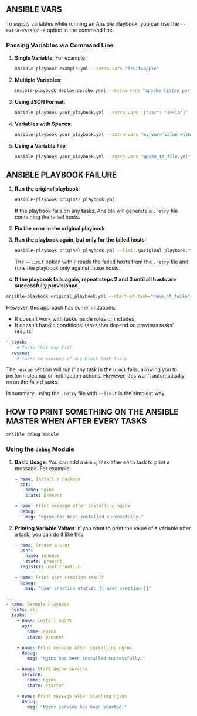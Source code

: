 ## ANSIBLE VARS
To supply variables while running an Ansible playbook, you can use the `--extra-vars` or `-e` option in the command line.

### Passing Variables via Command Line

1. **Single Variable**:
   For example:
   ```bash
   ansible-playbook example.yml --extra-vars "fruit=apple"
   ```

2. **Multiple Variables**:
```bash
   ansible-playbook deploy-apache.yaml --extra-vars "apache_listen_port=8080 apache_listen_port_ssl=443"
   ```

3. **Using JSON Format**:
   ```bash
   ansible-playbook your_playbook.yml --extra-vars '{"car": "Tesla"}'
   ```

4. **Variables with Spaces**:
   ```bash
   ansible-playbook your_playbook.yml --extra-vars "my_var='value with spaces'"
   ```

5. **Using a Variable File**:
    ```bash
    ansible-playbook your_playbook.yml --extra-vars "@path_to_file.yml"
    ```

## ANSIBLE PLAYBOOK FAILURE
1. **Run the original playbook**:
   ```bash
   ansible-playbook original_playbook.yml
   ```
   If the playbook fails on any tasks, Ansible will generate a `.retry` file containing the failed hosts.

2. **Fix the error in the original playbook**.

3. **Run the playbook again, but only for the failed hosts**:
   ```bash
   ansible-playbook original_playbook.yml --limit @original_playbook.retry
   ```
   The `--limit` option with `@` reads the failed hosts from the `.retry` file and runs the playbook only against those hosts.

4. **If the playbook fails again, repeat steps 2 and 3 until all hosts are successfully provisioned**.


```bash
ansible-playbook original_playbook.yml --start-at-task="name_of_failed_task"
```

However, this approach has some limitations:

- It doesn't work with tasks inside roles or includes.
- It doesn't handle conditional tasks that depend on previous tasks' results.


```yaml
- block:
    # Tasks that may fail
  rescue:
    # Tasks to execute if any block task fails
```

The `rescue` section will run if any task in the `block` fails, allowing you to perform cleanup or notification actions. However, this won't automatically rerun the failed tasks.

In summary, using the `.retry` file with `--limit` is the simplest way.


## HOW TO PRINT SOMETHING ON THE ANSIBLE MASTER WHEN AFTER EVERY TASKS
`ansible debug module`
### Using the `debug` Module

1. **Basic Usage**:
   You can add a `debug` task after each task to print a message. For example:

   ```yaml
   - name: Install a package
     apt:
       name: nginx
       state: present

   - name: Print message after installing nginx
     debug:
       msg: "Nginx has been installed successfully."
   ```

2. **Printing Variable Values**:
   If you want to print the value of a variable after a task, you can do it like this:

   ```yaml
   - name: Create a user
     user:
       name: johndoe
       state: present
     register: user_creation

   - name: Print user creation result
     debug:
       msg: "User creation status: {{ user_creation }}"
   ```


  ```yaml
  ---
  - name: Example Playbook
    hosts: all
    tasks:
      - name: Install nginx
        apt:
          name: nginx
          state: present

      - name: Print message after installing nginx
        debug:
          msg: "Nginx has been installed successfully."

      - name: Start nginx service
        service:
          name: nginx
          state: started

      - name: Print message after starting nginx
        debug:
          msg: "Nginx service has been started."
  ```
